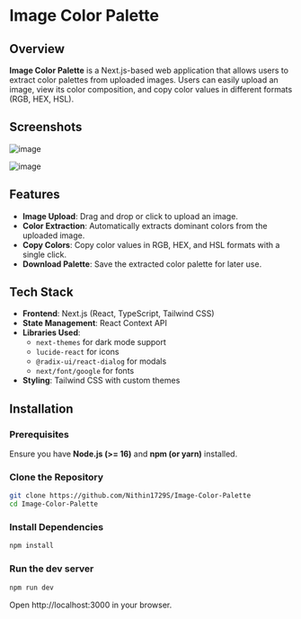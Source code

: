 # Image Color Palette

## Overview
**Image Color Palette** is a Next.js-based web application that allows users to extract color palettes from uploaded images. Users can easily upload an image, view its color composition, and copy color values in different formats (RGB, HEX, HSL).

## Screenshots

![image](https://github.com/user-attachments/assets/9441d427-b004-412b-995c-6e5a6b643994)

![image](https://github.com/user-attachments/assets/a59b44e2-c0db-4317-a579-e929e1664ef7)

## Features
- **Image Upload**: Drag and drop or click to upload an image.
- **Color Extraction**: Automatically extracts dominant colors from the uploaded image.
- **Copy Colors**: Copy color values in RGB, HEX, and HSL formats with a single click.
- **Download Palette**: Save the extracted color palette for later use.

## Tech Stack
- **Frontend**: Next.js (React, TypeScript, Tailwind CSS)
- **State Management**: React Context API
- **Libraries Used**:
  - `next-themes` for dark mode support
  - `lucide-react` for icons
  - `@radix-ui/react-dialog` for modals
  - `next/font/google` for fonts
- **Styling**: Tailwind CSS with custom themes

## Installation

### Prerequisites
Ensure you have **Node.js (>= 16)** and **npm (or yarn)** installed.

### Clone the Repository
```sh
git clone https://github.com/Nithin1729S/Image-Color-Palette
cd Image-Color-Palette
```
### Install Dependencies

```sh
npm install
```

### Run the dev server
```sh
npm run dev
```

Open http://localhost:3000 in your browser.




